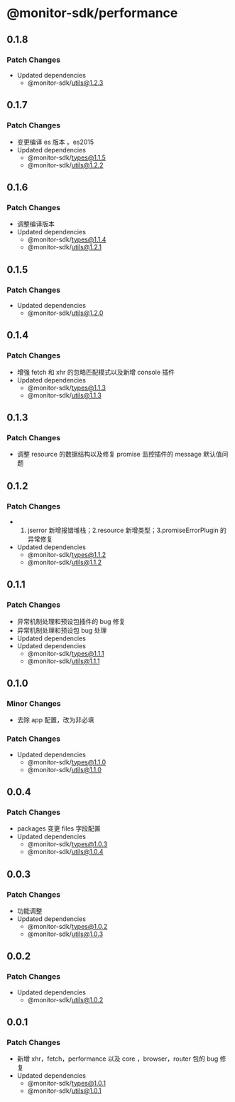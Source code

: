 # @monitor-sdk/performance

## 0.1.8

### Patch Changes

-   Updated dependencies
    -   @monitor-sdk/utils@1.2.3

## 0.1.7

### Patch Changes

-   变更编译 es 版本 。es2015
-   Updated dependencies
    -   @monitor-sdk/types@1.1.5
    -   @monitor-sdk/utils@1.2.2

## 0.1.6

### Patch Changes

-   调整编译版本
-   Updated dependencies
    -   @monitor-sdk/types@1.1.4
    -   @monitor-sdk/utils@1.2.1

## 0.1.5

### Patch Changes

-   Updated dependencies
    -   @monitor-sdk/utils@1.2.0

## 0.1.4

### Patch Changes

-   增强 fetch 和 xhr 的忽略匹配模式以及新增 console 插件
-   Updated dependencies
    -   @monitor-sdk/types@1.1.3
    -   @monitor-sdk/utils@1.1.3

## 0.1.3

### Patch Changes

-   调整 resource 的数据结构以及修复 promise 监控插件的 message 默认值问题

## 0.1.2

### Patch Changes

-   1. jserror 新增报错堆栈；2.resource 新增类型；3.promiseErrorPlugin 的异常修复
-   Updated dependencies
    -   @monitor-sdk/types@1.1.2
    -   @monitor-sdk/utils@1.1.2

## 0.1.1

### Patch Changes

-   异常机制处理和预设包插件的 bug 修复
-   异常机制处理和预设包 bug 处理
-   Updated dependencies
-   Updated dependencies
    -   @monitor-sdk/types@1.1.1
    -   @monitor-sdk/utils@1.1.1

## 0.1.0

### Minor Changes

-   去除 app 配置，改为非必填

### Patch Changes

-   Updated dependencies
    -   @monitor-sdk/types@1.1.0
    -   @monitor-sdk/utils@1.1.0

## 0.0.4

### Patch Changes

-   packages 变更 files 字段配置
-   Updated dependencies
    -   @monitor-sdk/types@1.0.3
    -   @monitor-sdk/utils@1.0.4

## 0.0.3

### Patch Changes

-   功能调整
-   Updated dependencies
    -   @monitor-sdk/types@1.0.2
    -   @monitor-sdk/utils@1.0.3

## 0.0.2

### Patch Changes

-   Updated dependencies
    -   @monitor-sdk/utils@1.0.2

## 0.0.1

### Patch Changes

-   新增 xhr，fetch，performance 以及 core ，browser，router 包的 bug 修复
-   Updated dependencies
    -   @monitor-sdk/types@1.0.1
    -   @monitor-sdk/utils@1.0.1
